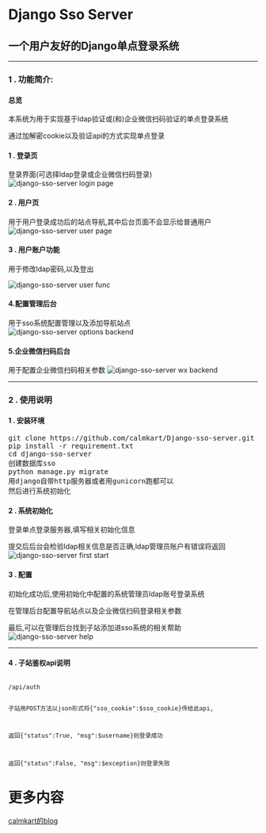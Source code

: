 # Django Sso Server
## 一个用户友好的Django单点登录系统
***
### 1 . 功能简介:

#### 总览
本系统为用于实现基于ldap验证或(和)企业微信扫码验证的单点登录系统

通过加解密cookie以及验证api的方式实现单点登录

#### 1 . 登录页
登录界面(可选择ldap登录或企业微信扫码登录)
![django-sso-server login page](http://www.calmkart.com/wp-content/uploads/2018/09/5C45207A-AF09-475D-ACD6-E732CFE1596D.png "django-sso-server login page")

#### 2 . 用户页
用于用户登录成功后的站点导航,其中后台页面不会显示给普通用户
![django-sso-server user page](http://www.calmkart.com/wp-content/uploads/2018/09/B9772DA0-588E-455A-B887-1C2EB471FE4B.jpg "django-sso-server user page")

#### 3 . 用户账户功能
用于修改ldap密码,以及登出

![django-sso-server user func](http://www.calmkart.com/wp-content/uploads/2018/09/B7925C24-0C92-4DF0-8B28-DB73159AF28E.jpg "django-sso-server user func")

#### 4.配置管理后台
用于sso系统配置管理以及添加导航站点
![django-sso-server options backend](http://www.calmkart.com/wp-content/uploads/2018/09/3E807D12-AE8B-4746-9B5A-20886A5533A3.png "django-sso-server options backend")

#### 5.企业微信扫码后台
用于配置企业微信扫码相关参数
![django-sso-server wx backend](http://www.calmkart.com/wp-content/uploads/2018/09/2C71241E-B1E1-4643-AE7F-5CA2D7E19E26.png "django-sso-server wx backend")

***
### 2 . 使用说明
#### 1 . 安装环境
<pre>
git clone https://github.com/calmkart/Django-sso-server.git
pip install -r requirement.txt
cd django-sso-server
创建数据库sso
python manage.py migrate
用django自带http服务器或者用gunicorn跑都可以
然后进行系统初始化
</pre>

#### 2 . 系统初始化
登录单点登录服务器,填写相关初始化信息

提交后后台会检验ldap相关信息是否正确,ldap管理员账户有错误将返回
![django-sso-server first start](http://www.calmkart.com/wp-content/uploads/2018/09/588F45F1-1F7F-4B68-9A28-733843791DB9.png "django-sso-server first start")

#### 3 . 配置
初始化成功后,使用初始化中配置的系统管理员ldap账号登录系统

在管理后台配置导航站点以及企业微信扫码登录相关参数

最后,可以在管理后台找到子站添加进sso系统的相关帮助
![django-sso-server help](http://www.calmkart.com/wp-content/uploads/2018/09/2D1A59D2-F7DF-4E7B-8593-B9635B81A70C.png "django-sso-server help")

*****

#### 4 . 子站鉴权api说明
<code>
/api/auth

子站用POST方法以json形式将{"sso_cookie":$sso_cookie}传给此api,

返回{"status":True, "msg":$username}则登录成功

返回{"status":False, "msg":$exception}则登录失败
</code>


# 更多内容
[calmkart的blog](http://www.calmkart.com/ "calmkart")